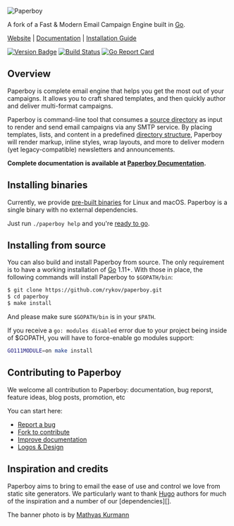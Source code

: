 ![Paperboy](https://www.paperboy.email/images/banner.jpg)

A fork of a Fast & Modern Email Campaign Engine built in [Go][].

[Website](https://www.paperboy.email/) |
[Documentation](https://www.paperboy.email/docs/introduction/) |
[Installation Guide](https://www.paperboy.email/docs/installation/)

[![Version Badge](https://badge.fury.io/mdy/github.com%2Frykov%2Fpaperboy.svg)](https://melody.sh/github.com/rykov/paperboy)
[![Build Status](https://api.travis-ci.org/rykov/paperboy.svg?branch=master "Build Status")](https://travis-ci.org/rykov/paperboy)
[![Go Report Card](https://goreportcard.com/badge/github.com/rykov/paperboy)](https://goreportcard.com/report/github.com/rykov/paperboy)

## Overview

Paperboy is complete email engine that helps you get the most out of your
campaigns. It allows you to craft shared templates, and then quickly author
and deliver multi-format campaigns.

Paperboy is command-line tool that consumes a [source directory][structure]
as input to render and send email campaigns via any SMTP service.  By placing
templates, lists, and content in a predefined [directory structure][structure],
Paperboy will render markup, inline styles, wrap layouts, and more to deliver
modern (yet legacy-compatible) newsletters and announcements.

**Complete documentation is available at [Paperboy Documentation][docs].**

## Installing binaries

Currently, we provide [pre-built binaries][releases] for Linux and macOS.
Paperboy is a single binary with no external dependencies.

Just run `./paperboy help` and you're [ready to go][quickstart].

## Installing from source

You can also build and install Paperboy from source. The only requirement is to
have a working installation of [Go][] 1.11+. With those in place, the following
commands will install Paperboy to `$GOPATH/bin`:

```bash
$ git clone https://github.com/rykov/paperboy.git
$ cd paperboy
$ make install
```

And please make sure `$GOPATH/bin` is in your `$PATH`.

If you receive a `go: modules disabled` error due to your project being inside
of $GOPATH, you will have to force-enable go modules support:

```bash
GO111MODULE=on make install
```

## Contributing to Paperboy

We welcome all contribution to Paperboy: documentation, bug reporst, feature
ideas, blog posts, promotion, etc

You can start here:

- [Report a bug](https://github.com/rykov/paperboy/issues/new)
- [Fork to contribute](https://github.com/rykov/paperboy/fork)
- [Improve documentation](https://github.com/rykov/paperboyDocs)
- [Logos & Design](https://github.com/rykov/paperboyDocs)

## Inspiration and credits

Paperboy aims to bring to email the ease of use and control we love from static
site generators. We particularly want to thank [Hugo][] authors for much of
the inspiration and a number of our [dependencies][].

The banner photo is by [Mathyas Kurmann](https://unsplash.com/@mathyaskurmann)

[Go]: https://golang.org/
[Hugo]: https://gohugo.io/
[quickstart]: https://www.paperboy.email/docs/quick-start/
[structure]: https://www.paperboy.email/docs/source-structure/
[releases]: https://github.com/rykov/paperboy/releases
[docs]: https://www.paperboy.email/docs/introduction/
[melody]: https://github.com/mdy/melody
